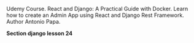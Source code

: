 Udemy Course.
React and Django: A Practical Guide with Docker.
Learn how to create an Admin App using React and Django Rest Framework.
Author Antonio Papa.

<strong>Section django lesson 24</strong>

